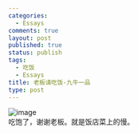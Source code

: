 ```yaml
--- 
categories: 
  - Essays
comments: true
layout: post
published: true
status: publish
tags: 
  - 吃饭
  - Essays
title: 老板请吃饭-九牛一品
type: post
---
```

<img style="display:block;margin-right:auto;margin-left:auto;" alt="image" src="/images/uploads/2011/02/wpid-IMAG0354.jpg">吃饱了，谢谢老板。就是饭店菜上的慢。
